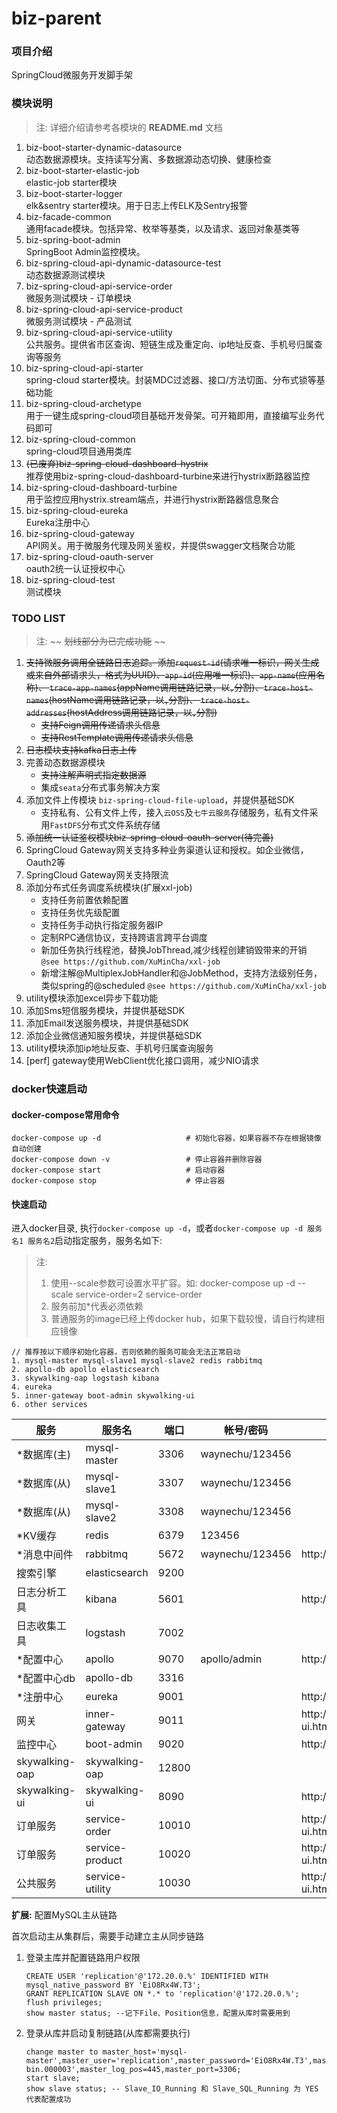 # biz-parent

### 项目介绍

SpringCloud微服务开发脚手架

### 模块说明

> 注: 详细介绍请参考各模块的 **README.md** 文档

1. biz-boot-starter-dynamic-datasource  
    动态数据源模块。支持读写分离、多数据源动态切换、健康检查
2. biz-boot-starter-elastic-job  
    elastic-job starter模块
3. biz-boot-starter-logger  
    elk&sentry starter模块。用于日志上传ELK及Sentry报警
4. biz-facade-common  
    通用facade模块。包括异常、枚举等基类，以及请求、返回对象基类等
5. biz-spring-boot-admin  
    SpringBoot Admin监控模块。
6. biz-spring-cloud-api-dynamic-datasource-test  
    动态数据源测试模块
7. biz-spring-cloud-api-service-order  
    微服务测试模块 - 订单模块
8. biz-spring-cloud-api-service-product  
    微服务测试模块 - 产品测试
9. biz-spring-cloud-api-service-utility  
    公共服务。提供省市区查询、短链生成及重定向、ip地址反查、手机号归属查询等服务
10. biz-spring-cloud-api-starter  
    spring-cloud starter模块。封装MDC过滤器、接口/方法切面、分布式锁等基础功能
11. biz-spring-cloud-archetype  
     用于一键生成spring-cloud项目基础开发骨架。可开箱即用，直接编写业务代码即可
12. biz-spring-cloud-common  
     spring-cloud项目通用类库
13. ~~(已废弃)biz-spring-cloud-dashboard-hystrix~~  
     推荐使用biz-spring-cloud-dashboard-turbine来进行hystrix断路器监控
14. biz-spring-cloud-dashboard-turbine  
     用于监控应用hystrix.stream端点，并进行hystrix断路器信息聚合
15. biz-spring-cloud-eureka  
     Eureka注册中心
16. biz-spring-cloud-gateway  
     API网关。用于微服务代理及网关鉴权，并提供swagger文档聚合功能
17. biz-spring-cloud-oauth-server  
     oauth2统一认证授权中心
18. biz-spring-cloud-test  
     测试模块

### TODO LIST

> 注: ~~ ~~划线部分为已完成功能~~ ~~

1. ~~支持微服务调用全链路日志追踪。添加`request-id`(请求唯一标识，网关生成或来自外部请求头，格式为UUID)、`app-id`(应用唯一标识)、`app-name`(应用名称)、
   `trace-app-names`(appName调用链路记录，以`,`分割)、`trace-host-names`(hostName调用链路记录，以`,`分割)、
   `trace-host-addresses`(hostAddress调用链路记录，以`,`分割)~~
   - ~~支持Feign调用传递请求头信息~~
   - ~~支持RestTemplate调用传递请求头信息~~
2. ~~日志模块支持kafka日志上传~~  
3. 完善动态数据源模块  
   - ~~支持注解声明式指定数据源~~
   - 集成`seata`分布式事务解决方案
5. 添加文件上传模块 `biz-spring-cloud-file-upload`，并提供基础SDK  
   - 支持私有、公有文件上传，接入`云OSS`及`七牛云服务`存储服务，私有文件采用`FastDFS`分布式文件系统存储  
6. ~~添加统一认证鉴权模块biz-spring-cloud-oauth-server(待完善)~~  
7. SpringCloud Gateway网关支持多种业务渠道认证和授权。如企业微信，Oauth2等  
8. SpringCloud Gateway网关支持限流  
9. 添加分布式任务调度系统模块(扩展xxl-job)  
   - 支持任务前置依赖配置
   - 支持任务优先级配置
   - 支持任务手动执行指定服务器IP
   - 定制RPC通信协议，支持跨语言跨平台调度
   - 新加任务执行线程池，替换JobThread,减少线程创建销毁带来的开销 `@see https://github.com/XuMinCha/xxl-job`
   - 新增注解@MultiplexJobHandler和@JobMethod，支持方法级别任务，类似spring的@scheduled `@see https://github.com/XuMinCha/xxl-job`
10. utility模块添加excel异步下载功能  
11. 添加Sms短信服务模块，并提供基础SDK  
12. 添加Email发送服务模块，并提供基础SDK  
13. 添加企业微信通知服务模块，并提供基础SDK  
14. utility模块添加ip地址反查、手机号归属查询服务  
15. [perf] gateway使用WebClient优化接口调用，减少NIO请求  

### docker快速启动

#### docker-compose常用命令
```
docker-compose up -d                   # 初始化容器，如果容器不存在根据镜像自动创建
docker-compose down -v                 # 停止容器并删除容器
docker-compose start                   # 启动容器
docker-compose stop                    # 停止容器
```

#### 快速启动

进入docker目录, 执行`docker-compose up -d`，或者`docker-compose up -d 服务名1 服务名2`启动指定服务，服务名如下: 
> 注:  
>1. 使用--scale参数可设置水平扩容。如: docker-compose up -d --scale service-order=2 service-order  
>2. 服务前加*代表必须依赖  
>3. 普通服务的image已经上传docker hub，如果下载较慢，请自行构建相应镜像  

```
// 推荐按以下顺序初始化容器，否则依赖的服务可能会无法正常启动
1. mysql-master mysql-slave1 mysql-slave2 redis rabbitmq
2. apollo-db apollo elasticsearch
3. skywalking-oap logstash kibana
4. eureka
5. inner-gateway boot-admin skywalking-ui
6. other services
```

|  服务            |   服务名                 |  端口     |  帐号/密码         |  地址                                     |
|------------------|-------------------------|-----------|-------------------|------------------------------------------|
|  *数据库(主)      |   mysql-master          |  3306     |  waynechu/123456  |                                          |
|  *数据库(从)      |   mysql-slave1          |  3307     |  waynechu/123456  |                                          |
|  *数据库(从)      |   mysql-slave2          |  3308     |  waynechu/123456  |                                          |
|  *KV缓存          |   redis                |  6379      |  123456          |                                          |
|  *消息中间件      |   rabbitmq              |  5672     |  waynechu/123456  |  http://localhost:15672                  |
|  搜索引擎         |  elasticsearch          |  9200     |                   |                                          |
|  日志分析工具      |  kibana                |  5601     |                   |  http://localhost:5601                   |
|  日志收集工具      |  logstash              |  7002     |                   |                                          |
|  *配置中心        |  apollo                 |  9070     |  apollo/admin     |  http://localhost:8070                  |
|  *配置中心db      |  apollo-db              |  3316     |                   |                                         |
|  *注册中心        |  eureka                 |  9001     |                   |  http://localhost:9001                  |
|  网关             |  inner-gateway          |  9011     |                  |  http://localhost:9011/swagger-ui.html   |
|  监控中心         |  boot-admin             |  9020     |                   |  http://localhost:9020                  |
|  skywalking-oap  |  skywalking-oap         |  12800    |                   |                                         |
|  skywalking-ui   |  skywalking-ui          |  8090     |                   |  http://localhost:8090                   |
|  订单服务         |  service-order          |  10010    |                   |  http://localhost:10010/swagger-ui.html  |
|  订单服务         |  service-product        |  10020    |                   |  http://localhost:10020/swagger-ui.html  |
|  公共服务         |  service-utility        |  10030    |                   |  http://localhost:10030/swagger-ui.html  |

**扩展:** 配置MySQL主从链路

首次启动主从集群后，需要手动建立主从同步链路

1. 登录主库并配置链路用户权限
    ```
    CREATE USER 'replication'@'172.20.0.%' IDENTIFIED WITH mysql_native_password BY 'EiO8Rx4W.T3';
    GRANT REPLICATION SLAVE ON *.* to 'replication'@'172.20.0.%';
    flush privileges;
    show master status; --记下File、Position信息，配置从库时需要用到
    ```

2. 登录从库并启动复制链路(从库都需要执行)
    ```
    change master to master_host='mysql-master',master_user='replication',master_password='EiO8Rx4W.T3',master_log_file='mysql-bin.000003',master_log_pos=445,master_port=3306;
    start slave;
    show slave status; -- Slave_IO_Running 和 Slave_SQL_Running 为 YES 代表配置成功
    ```